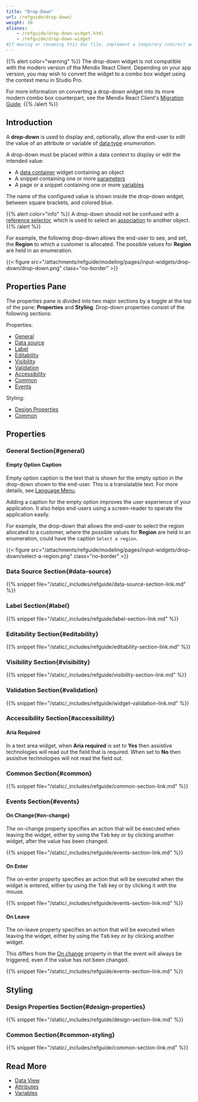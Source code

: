 ```yaml
---
title: "Drop-Down"
url: /refguide/drop-down/
weight: 30
aliases:
    - /refguide/drop-down-widget.html
    - /refguide/drop-down-widget
#If moving or renaming this doc file, implement a temporary redirect and let the respective team know they should update the URL in the product. See Mapping to Products for more details.
---
```


{{% alert color="warning" %}}
The drop-down widget is not compatible with the modern version of the Mendix React Client. Depending on your app version, you may wish to convert the widget to a combo box widget using the context menu in Studio Pro. 

For more information on converting a drop-down widget into its more modern combo box counterpart, see the Mendix React Client's [Migration Guide](/refguide/mendix-client/react/#migration-guide).
{{% /alert %}}

## Introduction

A **drop-down** is used to display and, optionally, allow the end-user to edit the value of an attribute or variable of [data type](/refguide/data-types/) *enumeration*.

A drop-down must be placed within a data context to display or edit the intended value:

* A [data container](/refguide/data-widgets/) widget containing an object
* A snippet containing one or more [parameters](/refguide/page-properties/#parameters)
* A page or a snippet containing one or more [variables](/refguide/page-properties/#variables)

The name of the configured value is shown inside the drop-down widget, between square brackets, and colored blue.

{{% alert color="info" %}}
A drop-down should not be confused with a [reference selector](/refguide/reference-selector/), which is used to select an [association](/refguide/associations/) to another object.
{{% /alert %}}

For example, the following drop-down allows the end-user to see, and set, the **Region** to which a customer is allocated. The possible values for **Region** are held in an enumeration.

{{< figure src="/attachments/refguide/modeling/pages/input-widgets/drop-down/drop-down.png" class="no-border" >}}

## Properties Pane

The properties pane is divided into two major sections by a toggle at the top of the pane: **Properties** and **Styling**. Drop-down properties consist of the following sections:

Properties:

* [General](#general)
* [Data source](#data-source)
* [Label](#label)
* [Editability](#editability)
* [Visibility](#visibility)
* [Validation](#validation)
* [Accessibility](#accessibility)
* [Common](#common)
* [Events](#events)

Styling:

* [Design Properties](#design-properties)
* [Common](#common-styling)

## Properties

### General Section{#general}

#### Empty Option Caption

Empty option caption is the text that is shown for the empty option in the drop-down shown to the end-user. This is a translatable text. For more details, see [Language Menu](/refguide/translatable-texts/).

Adding a caption for the empty option improves the user experience of your application. It also helps end-users using a screen-reader to operate the application easily.

For example, the drop-down that allows the end-user to select the region allocated to a customer, where the possible values for **Region** are held in an enumeration, could have the caption `Select a region`.

{{< figure src="/attachments/refguide/modeling/pages/input-widgets/drop-down/select-a-region.png" class="no-border" >}}

### Data Source Section{#data-source}

{{% snippet file="/static/_includes/refguide/data-source-section-link.md" %}}

### Label Section{#label}

{{% snippet file="/static/_includes/refguide/label-section-link.md" %}}

### Editability Section{#editability}

{{% snippet file="/static/_includes/refguide/editability-section-link.md" %}}

### Visibility Section{#visibility}

{{% snippet file="/static/_includes/refguide/visibility-section-link.md" %}}

### Validation Section{#validation}

{{% snippet file="/static/_includes/refguide/widget-validation-link.md" %}}

### Accessibility Section{#accessibility}

#### Aria Required

In a text area widget, when **Aria required** is set to **Yes** then assistive technologies will read out the field that is required. When set to **No** then assistive technologies will not read the field out.

### Common Section{#common}

{{% snippet file="/static/_includes/refguide/common-section-link.md" %}}

### Events Section{#events}

#### On Change{#on-change}

The on-change property specifies an action that will be executed when leaving the widget, either by using the <kbd>Tab</kbd> key or by clicking another widget, after the value has been changed.

{{% snippet file="/static/_includes/refguide/events-section-link.md" %}}

#### On Enter

The on-enter property specifies an action that will be executed when the widget is entered, either by using the <kbd>Tab</kbd> key or by clicking it with the mouse.

{{% snippet file="/static/_includes/refguide/events-section-link.md" %}}

#### On Leave

The on-leave property specifies an action that will be executed when leaving the widget, either by using the <kbd>Tab</kbd> key or by clicking another widget.

This differs from the [On change](#on-change) property in that the event will always be triggered, even if the value has not been changed.

{{% snippet file="/static/_includes/refguide/events-section-link.md" %}}

## Styling

### Design Properties Section{#design-properties}

{{% snippet file="/static/_includes/refguide/design-section-link.md" %}} 

### Common Section{#common-styling}

{{% snippet file="/static/_includes/refguide/common-section-link.md" %}}

## Read More

* [Data View](/refguide/data-view/)
* [Attributes](/refguide/attributes/)
* [Variables](/refguide/page-properties/#variables)
